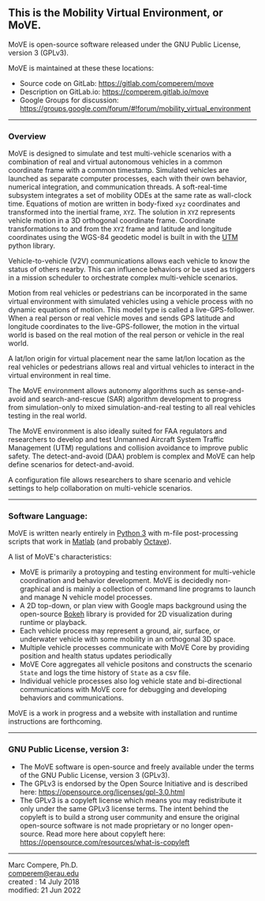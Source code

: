 ## This is the Mobility Virtual Environment, or MoVE.

MoVE is open-source software released under the GNU Public License, version 3 (GPLv3).  

MoVE is maintained at these these locations:   
  * Source code on GitLab: https://gitlab.com/comperem/move  
  * Description on GitLab.io: https://comperem.gitlab.io/move  
  * Google Groups for discussion: https://groups.google.com/forum/#!forum/mobility_virtual_environment
  

***
### Overview
MoVE is designed to simulate and test multi-vehicle scenarios with a combination of
real and virtual autonomous vehicles in a common coordinate frame with a common timestamp.
Simulated vehicles are launched as separate computer processes, each with their own
behavior, numerical integration, and communication threads. A soft-real-time subsystem
integrates a set of mobility ODEs at the same rate as wall-clock time.
Equations of motion are written in body-fixed `xyz` coordinates and transformed into
the inertial frame, `XYZ`. The solution in `XYZ` represents vehicle motion in a
3D orthogonal coordinate frame.
Coordinate transformations to and from the `XYZ` frame and latitude and longitude
coordinates using the WGS-84 geodetic model is built in with the
[UTM](https://pypi.org/project/utm/) python library.

Vehicle-to-vehicle (V2V) communications allows each vehicle to know the status
of others nearby. This can influence behaviors or be used as triggers in a
mission scheduler to orchestrate complex multi-vehicle scenarios.

Motion from real vehicles or pedestrians can be incorporated in the same virtual
environment with simulated vehicles using a vehicle process with no dynamic
equations of motion. This model type is called a live-GPS-follower.
When a real person or real vehicle moves and sends GPS latitude and longitude
coordinates to the live-GPS-follower, the motion in the virtual world is based on
the real motion of the real person or vehicle in the real world.

A lat/lon origin for virtual placement near the same lat/lon location as the real
vehicles or pedestrians allows real and virtual vehicles to interact in the virtual
environment in real time.

The MoVE environment allows autonomy algorithms such as sense-and-avoid and
search-and-rescue (SAR) algorithm development to progress from simulation-only
to mixed simulation-and-real testing to all real vehicles testing in the real world.

The MoVE environment is also ideally suited for FAA regulators and researchers
to develop and test Unmanned Aircraft System Traffic Management (UTM) regulations
and collision avoidance to improve public safety. The detect-and-avoid (DAA)
problem is complex and MoVE can help define scenarios for detect-and-avoid.

A configuration file allows researchers to share scenario and vehicle settings
to help collaboration on multi-vehicle scenarios.

***
### Software Language:

MoVE is written nearly entirely in
[Python 3](https://www.python.org/) with m-file post-processing scripts that work in [Matlab](www.mathworks.com)
(and probably [Octave](https://www.gnu.org/software/octave/)).

A list of MoVE's characteristics:
- MoVE is primarily a protoyping and testing environment for multi-vehicle coordination
and behavior development. MoVE is decidedly non-graphical and is mainly a collection
of command line programs to launch and manage N vehicle model processes.
- A 2D top-down, or plan view with Google maps background using the open-source
[Bokeh](bokeh.pydata.org) library is provided for 2D visualization during runtime or playback.
- Each vehicle process may represent a ground, air, surface, or underwater vehicle with some
mobility in an orthogonal 3D space. 
- Multiple vehicle processes communicate with MoVE Core by providing position and health status
updates periodically
- MoVE Core aggregates all vehicle positons and constructs the scenario `State`
and logs the time history of `State` as a csv file.
- Individual vehicle processes also log vehicle state and bi-directional communications
with MoVE core for debugging and developing behaviors and communications.

MoVE is a work in progress and a website with installation and runtime
instructions are forthcoming.

***
### GNU Public License, version 3:
  - The MoVE software is open-source and freely available under the terms of the GNU Public License, version 3 (GPLv3).
  - The GPLv3 is endorsed by the Open Source Initiative and is described here: https://opensource.org/licenses/gpl-3.0.html
  - The GPLv3 is a copyleft license which means you may redistribute it only under the same GPLv3 license terms.
    The intent behind the copyleft is to build a strong user community and ensure the original open-source software is
    not made proprietary or no longer open-source.
    Read more here about copyleft here: https://opensource.com/resources/what-is-copyleft




***
  Marc Compere, Ph.D.  
  comperem@erau.edu  
  created : 14 July 2018  
  modified: 21 Jun 2022
